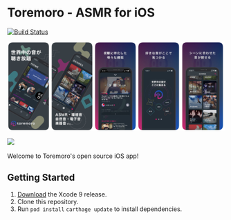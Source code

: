 # Toremoro - ASMR for iOS

[![Build Status](https://app.bitrise.io/app/1c2df37373ebaf0f/status.svg?token=GfvAUxIczxCCJzcvvgu_eQ&branch=develop)](https://app.bitrise.io/app/1c2df37373ebaf0f)

[<img src="https://raw.githubusercontent.com/devStar9211/Toremoro-iOS/master/thumbnail.png">](https://itunes.apple.com/us/app/toremoro-%E3%83%88%E3%83%AC%E3%83%A2%E3%83%AD-asmr-%E8%81%B4%E3%81%8D%E6%94%BE%E9%A1%8C%E3%82%A2%E3%83%97%E3%83%AA/id1438318243?mt=8)

[<img src=resources/app-store-badge.png height="88">](https://itunes.apple.com/us/app/toremoro-%E3%83%88%E3%83%AC%E3%83%A2%E3%83%AD-asmr-%E8%81%B4%E3%81%8D%E6%94%BE%E9%A1%8C%E3%82%A2%E3%83%97%E3%83%AA/id1438318243?mt=8)

Welcome to Toremoro's open source iOS app!

## Getting Started

1. [Download](https://developer.apple.com/xcode/download/) the Xcode 9 release.
1. Clone this repository.
1. Run `pod install` `carthage update` to install dependencies.
